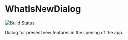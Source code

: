 # WhatIsNewDialog
 [![Build Status](https://travis-ci.org/berkayturanci/WhatIsNewDialog.svg?branch=master)](https://travis-ci.org/berkayturanci/WhatIsNewDialog)
 
Dialog for present new features in the opening of the app.
